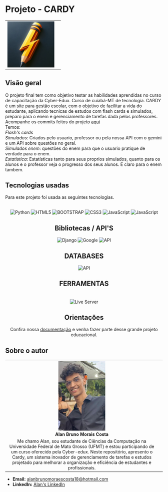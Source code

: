 # Projeto - CARDY
|  |  |
|:-------------:|:------------------------------------------------------------:|
|  <img src="logo2.jpg" width="150px"></br> 


## Visão geral
O projeto final tem como objetivo testar as habilidades aprendidas no curso de capacitação da Cyber-Edux. Curso de cuiabá-MT de tecnologia.
CARDY é um site para gestão escolar, com o objetivo de facilitar a vida do estudante, aplicando tecnicas de estudos com flash cards e simulados, preparo para o enem e gerenciamento de tarefas dada pelos professores. Acompanhe os commits feitos do projeto [aqui](https://github.com/AlanBMC/FLASH-S)<br>
Temos:<br>
  *Flash's cards*<br>
  *Simulados*: Criados pelo usuario, professor ou pela nossa API com o gemini e um API sobre questões no geral.<br>
  *Simulados enem*: questões do enem para que o usuario pratique de verdade para o enem. <br>
  *Estatística*: Estatísticas tanto para seus proprios simulados, quanto para os alunos e o professor veja o progresso dos seus alunos. E claro para o enem tambem.
  
## Tecnologias usadas

Para este projeto foi usada as seguintes tecnologias.

<div style="display: inline_block" align= "center"><br>
  <img height="25" width="80" src="https://img.shields.io/badge/Python-FFD43B?style=plastic&logo=python&logoColor=blue" alt="Python">
   <img height="25" width="80" src = "https://img.shields.io/badge/HTML5-E34F26?style=plastic&logo=html5&logoColor=white" alt="HTML5">
     <img height="25" width="80" src = "https://img.shields.io/badge/bootstrap5-E34F26?style=plastic&logo=bootstrap&logoColor=white" alt="BOOTSTRAP">

  <img height="25" width="80" src="https://img.shields.io/badge/CSS3-1572B6?style=plastic&logo=css3&logoColor=white" alt="CSS3">
  <img height="25" width="80" src="https://img.shields.io/badge/JavaScript-323330?style=plastic&logo=javascript&logoColor=F7DF1E" alt="JavaScript">
<img height="25" width="80" src="https://img.shields.io/badge/amCharts-323330?style=plastic&logo=javascript&logoColor=F7DF1E" alt="JavaScript">


 <br>
 
## Bibliotecas / API'S
<img height="25" width="80" src="https://img.shields.io/badge/Django-092E20?style=plastic&logo=django&logoColor=white" alt="Django">
  
<img height="25" width="80" src="https://img.shields.io/badge/Google-GEMINI-FFD43B?style=plastic&logo=goole&logoColor=white" alt="Google">
  
<img height="25" width="80" src="https://img.shields.io/badge/API-QUESTOES-FFD43B?style=plastic&logo=goole&logoColor=white" alt="API">
<br>

## DATABASES
<img height="30" width="110" src="https://img.shields.io/badge/PostgreSQL-316192?style=plastic&logo=postgresql&logoColor=white" alt="API">


<br>

## FERRAMENTAS

<div style="display: block"><br>
<img align="center" alt="Live Server" height="38" width="120" src="https://img.shields.io/badge/VScode-316192?style=plastic&logo=visual-studio-code&logoColor=blue">
<br>

## Orientações

Confira nossa [documentação](DOCUMENTACAO.md) e venha fazer parte desse grande projeto educacional.
</div>
</div>

## Sobre o autor

<!-- Coloque seu nome, uma foto sua e uma pequena bio sobre você na seguinte tabela: -->
|  |  |
|:-------------:|:------------------------------------------------------------:|
|  <img src="EU2.jpg" width="150px"></br> **Alan Bruno Morais Costa** | 
Me chamo Alan, sou estudante de Ciências da Computação na Universidade Federal de Mato Grosso (UFMT) e estou participando de um curso oferecido pela Cyber-edux. Neste repositório, apresento o Cardy, um sistema inovador de gerenciamento de tarefas e estudos projetado para melhorar a organização e eficiência de estudantes e profissionais.  |

- **Email:** alanbrunomoraescosta18@hotmail.com
- **LinkedIn:** [Alan's LinkedIn](https://www.linkedin.com/in/alan-morais-4861322b0)


